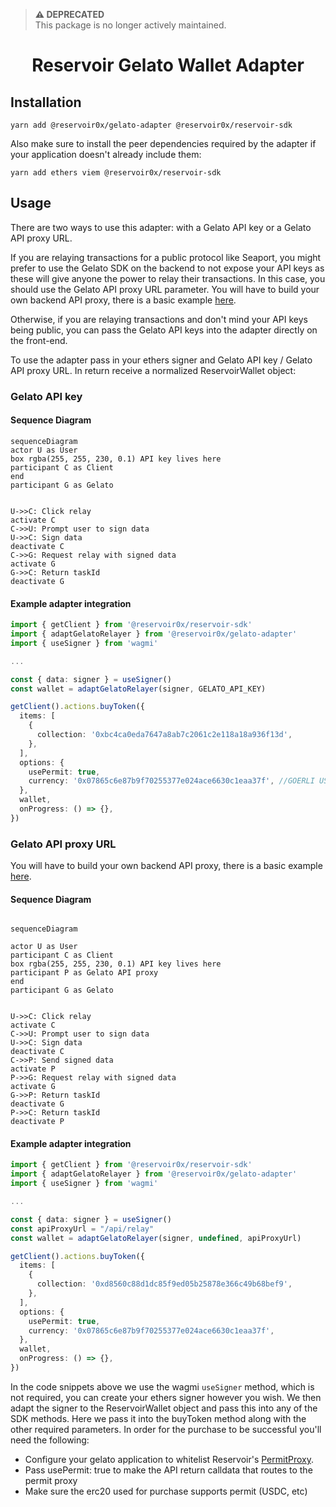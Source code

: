 > **⚠️ DEPRECATED**  
> This package is no longer actively maintained.

<h1 align="center">Reservoir Gelato Wallet Adapter</h1>

## Installation

```
yarn add @reservoir0x/gelato-adapter @reservoir0x/reservoir-sdk
```

Also make sure to install the peer dependencies required by the adapter if your application doesn't already include them:

```
yarn add ethers viem @reservoir0x/reservoir-sdk
```

## Usage

There are two ways to use this adapter: with a Gelato API key or a Gelato API proxy URL.

If you are relaying transactions for a public protocol like Seaport, you might prefer to use the Gelato SDK on the backend to not expose your API keys as these will give anyone the power to relay their transactions. In this case, you should use the Gelato API proxy URL parameter. You will have to build your own backend API proxy, there is a basic example [here](/sdk-demo/app/api/relay/route.ts).

Otherwise, if you are relaying transactions and don't mind your API keys being public, you can pass the Gelato API keys into the adapter directly on the front-end.

To use the adapter pass in your ethers signer and Gelato API key / Gelato API proxy URL. In return receive a normalized ReservoirWallet object:

### Gelato API key

<h4>Sequence Diagram</h4>

```mermaid
sequenceDiagram
actor U as User
box rgba(255, 255, 230, 0.1) API key lives here
participant C as Client
end
participant G as Gelato


U->>C: Click relay
activate C
C->>U: Prompt user to sign data
U->>C: Sign data
deactivate C
C->>G: Request relay with signed data
activate G
G->>C: Return taskId
deactivate G
```

<h4>Example adapter integration</h4>

```typescript
import { getClient } from '@reservoir0x/reservoir-sdk'
import { adaptGelatoRelayer } from '@reservoir0x/gelato-adapter'
import { useSigner } from 'wagmi'

...

const { data: signer } = useSigner()
const wallet = adaptGelatoRelayer(signer, GELATO_API_KEY)

getClient().actions.buyToken({
  items: [
    {
      collection: '0xbc4ca0eda7647a8ab7c2061c2e118a18a936f13d',
    },
  ],
  options: {
    usePermit: true,
    currency: '0x07865c6e87b9f70255377e024ace6630c1eaa37f', //GOERLI USDC
  },
  wallet,
  onProgress: () => {},
})
```

### Gelato API proxy URL

You will have to build your own backend API proxy, there is a basic example [here](/sdk-demo/app/api/relay/route.ts).

<h4>Sequence Diagram</h4>

```mermaid

sequenceDiagram

actor U as User
participant C as Client
box rgba(255, 255, 230, 0.1) API key lives here
participant P as Gelato API proxy
end
participant G as Gelato


U->>C: Click relay
activate C
C->>U: Prompt user to sign data
U->>C: Sign data
deactivate C
C->>P: Send signed data
activate P
P->>G: Request relay with signed data
activate G
G->>P: Return taskId
deactivate G
P->>C: Return taskId
deactivate P
```

<h4>Example adapter integration</h4>

```typescript
import { getClient } from '@reservoir0x/reservoir-sdk'
import { adaptGelatoRelayer } from '@reservoir0x/gelato-adapter'
import { useSigner } from 'wagmi'

...

const { data: signer } = useSigner()
const apiProxyUrl = "/api/relay"
const wallet = adaptGelatoRelayer(signer, undefined, apiProxyUrl)

getClient().actions.buyToken({
  items: [
    {
      collection: '0xd8560c88d1dc85f9ed05b25878e366c49b68bef9',
    },
  ],
  options: {
    usePermit: true,
    currency: '0x07865c6e87b9f70255377e024ace6630c1eaa37f',
  },
  wallet,
  onProgress: () => {},
})
```

In the code snippets above we use the wagmi `useSigner` method, which is not required, you can create your ethers signer however you wish. We then adapt the signer to the ReservoirWallet object and pass this into any of the SDK methods. Here we pass it into the buyToken method along with the other required parameters. In order for the purchase to be successful you'll need the following:

- Configure your gelato application to whitelist Reservoir's [PermitProxy](https://github.com/reservoirprotocol/indexer/blob/b82284e67c9995f39d8274a93e73e61bd08fa6a3/packages/contracts/deployments.json#L260).
- Pass usePermit: true to make the API return calldata that routes to the permit proxy
- Make sure the erc20 used for purchase supports permit (USDC, etc)
